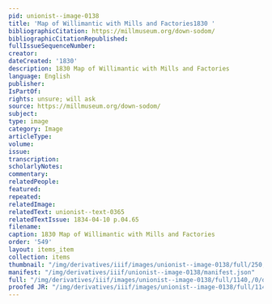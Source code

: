 ```yaml
---
pid: unionist--image-0138
title: 'Map of Willimantic with Mills and Factories1830 '
bibliographicCitation: https://millmuseum.org/down-sodom/
bibliographicCitationRepublished: 
fullIssueSequenceNumber: 
creator: 
dateCreated: '1830'
description: 1830 Map of Willimantic with Mills and Factories
language: English
publisher: 
IsPartOf: 
rights: unsure; will ask
source: https://millmuseum.org/down-sodom/
subject: 
type: image
category: Image
articleType: 
volume: 
issue: 
transcription: 
scholarlyNotes: 
commentary: 
relatedPeople: 
featured: 
repeated: 
relatedImage: 
relatedText: unionist--text-0365
relatedTextIssue: 1834-04-10 p.04.65
filename: 
caption: 1830 Map of Willimantic with Mills and Factories
order: '549'
layout: items_item
collection: items
thumbnail: "/img/derivatives/iiif/images/unionist--image-0138/full/250,/0/default.jpg"
manifest: "/img/derivatives/iiif/unionist--image-0138/manifest.json"
full: "/img/derivatives/iiif/images/unionist--image-0138/full/1140,/0/default.jpg"
proofed JR: "/img/derivatives/iiif/images/unionist--image-0138/full/1140,/0/default.jpg"
---
```

